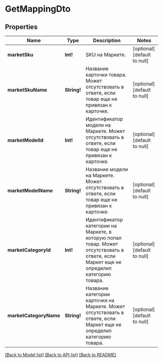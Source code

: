 # GetMappingDto

## Properties
Name | Type | Description | Notes
------------ | ------------- | ------------- | -------------
**marketSku** | **Int!** | SKU на Маркете. | [optional] [default to null]
**marketSkuName** | **String!** | Название карточки товара.  Может отсутствовать в ответе, если товар еще не привязан к карточке.  | [optional] [default to null]
**marketModelId** | **Int!** | Идентификатор модели на Маркете.  Может отсутствовать в ответе, если товар еще не привязан к карточке.  | [optional] [default to null]
**marketModelName** | **String!** | Название модели на Маркете.  Может отсутствовать в ответе, если товар еще не привязан к карточке.  | [optional] [default to null]
**marketCategoryId** | **Int!** | Идентификатор категории на Маркете, в которую попал товар.  Может отсутствовать в ответе, если Маркет еще не определил категорию товара.  | [optional] [default to null]
**marketCategoryName** | **String!** | Название категории карточки на Маркете.  Может отсутствовать в ответе, если Маркет еще не определил категорию товара.  | [optional] [default to null]

[[Back to Model list]](../README.md#documentation-for-models) [[Back to API list]](../README.md#documentation-for-api-endpoints) [[Back to README]](../README.md)


